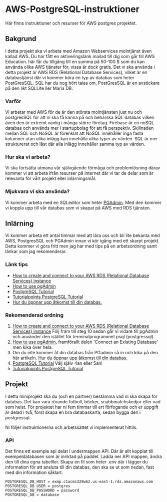 # AWS-PostgreSQL-instruktioner
Här finns instruktioner och resurser för AWS postgres projektet.

## Bakgrund
I detta projekt ska vi arbeta med Amazon Webservices molntjänst även kallad AWS. Du har fått en aktiveringslänk mailad till dig som går till AWS Education. här får du tillgång till en summa på 50-100 $ som du kan använda olika AWS tjänster för, vissa är dock gratis. Det vi ska använda i detta projekt är AWS RDS (Relational Database Services), vilket är en databastjänst där vi kommer köra en typ av databas som heter PostGresSQL. SQL har du nog hört talas om, PostGresSQL är en avstickare på den likt SQLLite ller Maria DB. 

### Varför
Vi arbetar med AWS för de är den största molntjänsten just nu och postgresSQL för att ni ska få känna på och behärska SQL databas vilken även den är extremt vanlig i många större företag. Firebase är en noSQL databas och används mer i startupbolag för att få perspektiv. Skillnaden mellan SQL och NoSQL är förenklat att NoSQL innehåller inga fasta kolumner utan olika inlägg kan innehålla olika typer av värden. SQL är mer strukturerat och låst där alla inlägg innehåller samma typ av värden.

### Hur ska vi arbeta?
Vi ska fortsätta utmana vår självgående förmåga och problemlösning därav kommer vi att arbeta ifrån resurser på internet där vi tar de delar som är relevanta för vårt projekt eller inlärningsmål.

### Mjukvara vi ska använda?
Vi kommer arbeta med en SQLeditor som heter [PGAdmin](https://www.pgadmin.org/download/pgadmin-4-windows/). Med den kommer vi koppla upp till vår databas som vi skapat på AWS med RDS tjänsten.

## Inlärning
Vi kommer arbeta ett antal timmar med att lära oss och bli lite bekanta med AWS, PostgresSQL och PGAdmin innan vi kör igång med ett skarpt projekt.
Detta kommer vi göra fritt men jag har med tips på en arbetsordning samt länkar som jag rekomenderar.

### Länk tips
- [How to create and connect to your AWS RDS (Relational Database Services) instance](https://medium.com/@NatalieOlivo/how-to-create-and-connect-to-your-aws-rds-relational-database-services-instance-a48a1ae7f8fe)
- [How to use pgAdmin](https://medium.com/@malexmad/how-to-use-pgadmin-a9addc7ff46c)
- [PostgreSQL Tutorial](https://www.postgresqltutorial.com)
- [Tutorialpoints PostgreSQL Tutorial](https://www.tutorialspoint.com/postgresql/index.htm)
- [Hur du öppnar upp åtkomst till din databas.](https://stackoverflow.com/questions/61062027/aws-rds-to-pgadmin-error-saving-properties-unable-to-connect-to-server-timeout)

### Rekomenderad ordning
1. [How to create and connect to your AWS RDS (Relational Database Services) instance](https://medium.com/@NatalieOlivo/how-to-create-and-connect-to-your-aws-rds-relational-database-services-instance-a48a1ae7f8fe) Följ fram till steg 10 sedan går vi vidare till pgAdmin och använder den istället för terminalprogrammet psql (postgressql).
2. [How to use pgAdmin](https://medium.com/@malexmad/how-to-use-pgadmin-a9addc7ff46c), framförallt delen 'Connect an Existing Database' men kika över hela.
3. Om du inte kommer åt din databas från PGadmin så in och kika på den här artikeln. [Hur du öppnar upp åtkomst till din databas.](https://stackoverflow.com/questions/61062027/aws-rds-to-pgadmin-error-saving-properties-unable-to-connect-to-server-timeout)
4. [PostgreSQL Tutorial](https://www.postgresqltutorial.com) Välj själv 4an eller 5an!
5. [Tutorialpoints PostgreSQL Tutorial](https://www.tutorialspoint.com/postgresql/index.htm)




## Projekt
I detta miniprojekt ska du (och en partner) bestämma vad ni ska skapa för databas. Det kan vara rörande fotboll, böcker, snabbmatchskedjor eller vad som helst.
För projektet har ni fem timmar till ert förfogande och er uppgift är delad i två, först skapa en bra databaskarta, sedan bygga den i postgressql.

Ni följer instruktionerna och arbetssättet vi implementerat hittils.


### API
Det finns ett exemple api delat i undermappen API. Där är allt kopplat till exempeldatabasen som är inriktad på paddel. 
Ladda ner API mappen, ändra den till dina egna tabelller. Skapa en fil som heter .env där i lägger du information för att ansluta till din databas, den ska se ut som nedan, fast med din information såklart:

```` 
POSTGRESQL_DB_HOST = exmp.c1acms328w62.us-east-1.rds.amazonaws.com
POSTGRESQL_DB_USER = postgres
POSTGRESQL_DB_PASSWORD = password
POSTGRESQL_DB = database
```` 
    



